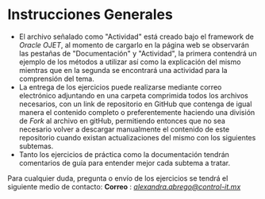 # Instrucciones Generales
- El archivo señalado como "Actividad" está creado bajo el framework de  *Oracle OJET*, al momento de cargarlo en la página web se observarán las pestañas de "Documentación" y "Actividad", la primera contendrá un ejemplo de los métodos a utilizar así como la explicación del mismo mientras que en la segunda se encontrará una actividad para la comprensión del tema. 
- La entrega de los ejercicios puede realizarse mediante correo electrónico adjuntando en una carpeta comprimida todos los archivos necesarios, con un link de repositorio en GitHub que contenga de igual manera el contenido completo o preferentemente  haciendo una división de *Fork* al archivo en gitHub, permitiendo entonces que no sea necesario volver a descargar manualmente el contenido de este repositorio cuando existan actualizaciones del mismo con los siguientes subtemas. 
- Tanto los ejercicios de práctica como la documentación tendrán comentarios de guía para entender mejor cada subtema a tratar. 

Para cualquier duda, pregunta o envío de los ejercicios se tendrá el siguiente medio de contacto: 
**Correo** : *alexandra.abrego@control-it.mx*

